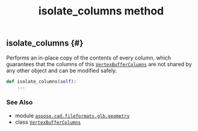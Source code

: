 ﻿---
title: isolate_columns method
second_title: Aspose.CAD for Python via .NET API References
description: 
type: docs
weight: 40
url: /python-net/aspose.cad.fileformats.glb.geometry/vertexbuffercolumns/isolate_columns/
is_root: false
---

## isolate_columns {#}

Performs an in-place copy of the contents of every column,
which guarantees that the columns of this [`VertexBufferColumns`](/cad/python-net/aspose.cad.fileformats.glb.geometry/vertexbuffercolumns)
are not shared by any other object and can be modified safely.



```python
def isolate_columns(self):
    ...
```





### See Also
* module [`aspose.cad.fileformats.glb.geometry`](../../)
* class [`VertexBufferColumns`](/cad/python-net/aspose.cad.fileformats.glb.geometry/vertexbuffercolumns)
